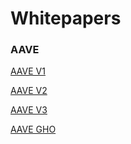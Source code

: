 # Whitepapers

### AAVE

[AAVE V1](https://github.com/aave/aave-protocol/blob/master/docs/Aave_Protocol_Whitepaper_v1_0.pdf)

[AAVE V2](https://github.com/aave/protocol-v2/blob/master/aave-v2-whitepaper.pdf)

[AAVE V3](https://github.com/aave/aave-v3-core/blob/master/techpaper/Aave_V3_Technical_Paper.pdf)

[AAVE GHO](https://github.com/aave/gho-core/blob/main/techpaper/GHO_Technical_Paper.pdf)
